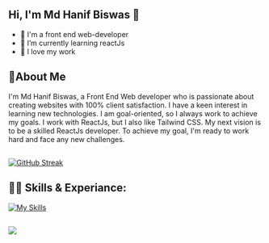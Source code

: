 ## Hi, I'm Md Hanif Biswas 👋

- 👑 I'm a front end web-developer
- 🌱 I’m currently learning reactJs
- 👯 I love my work

## 🚀About Me
I'm Md Hanif Biswas, a Front End Web developer who is passionate about creating websites with 100% client satisfaction. I have a keen interest in learning new technologies. I am goal-oriented, so I always work to achieve my goals. I work with ReactJs, but I also like Tailwind CSS. My next vision is to be a skilled ReactJs developer. To achieve my goal, I'm ready to work hard and face any new challenges.
##

[![GitHub Streak](https://github-readme-streak-stats.herokuapp.com?user=mdhanifbiswas27&theme=radical&date_format=j%20M%5B%20Y%5D)](https://git.io/streak-stats)

## 👨‍💻 Skills & Experiance:
[![My Skills](https://skillicons.dev/icons?i=html,css,js,react,tailwind,firebase,express,mongodb,nodejs&perline=5)](https://skillicons.dev)


##
![](http://github-profile-summary-cards.vercel.app/api/cards/stats?username=mdhanifbiswas27&theme=github_dark)



